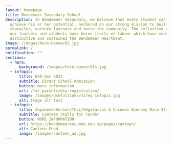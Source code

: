 ```yaml
---
layout: homepage
title: Bendemeer Secondary School
description: In Bendemeer Secondary, we believe that every student can shine and
  achieve his or her potential, anchored on our strong mission to build
  character, nurture learners and serve the community. The collective efforts of
  our teachers and students have borne fruits of labour which have made us
  distinctive and sustained the Bendemeer Heartbeat.
image: /images/hero-banner02.jpg
permalink: /
notification: ""
sections:
  - hero:
      background: /images/hero-banner01s.jpg
  - infopic:
      title: DSA-Sec 2023
      subtitle: Direct School Admission
      button: more information
      url: /for-parents/dsa-registration/
      image: /images/Usefullinks/s1reg-infopic.jpg
      alt: Image alt text
  - infopic:
      title: Japanese/Korean/Thai/Vegetarian & Chinese Economy Rice Stall
      subtitle: Canteen Stalls for Tender
      button: MORE INFORMATION
      url: https://bendemeersec.moe.edu.sg/pages/canteen/
      alt: Canteen Food
      image: /images/canteen_ad.jpg
---
```

